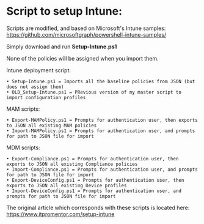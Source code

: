 # Script to setup Intune:

Scripts are modified, and based on Microsoft's Intune samples: https://github.com/microsoftgraph/powershell-intune-samples/

Simply download and run <b>Setup-Intune.ps1</b>

None of the policies will be assigned when you import them.

Intune deployment script:

	• Setup-Intune.ps1 = Imports all the baseline policies from JSON (but does not assign them) 
	• OLD_Setup-Intune.ps1 = PRevious version of my master script to import configuration profiles

MAM scripts:

	• Export-MAMPolicy.ps1 = Prompts for authentication user, then exports to JSON all existing MAM policies
	• Import-MAMPolicy.ps1 = Prompts for authentication user, and prompts for path to JSON file for import

MDM scripts:

	• Export-Compliance.ps1 = Prompts for authentication user, then exports to JSON all existing Compliance policies
	• Import-Compliance.ps1 = Prompts for authentication user, and prompts for path to JSON file for import
	• Export-DeviceConfig.ps1 = Prompts for authentication user, then exports to JSON all existing Device profiles
	• Import-DeviceConfig.ps1 = Prompts for authentication user, and prompts for path to JSON file for import

The original article which corresponds with these scripts is located here: https://www.itpromentor.com/setup-intune
